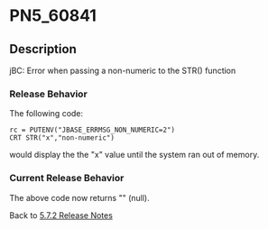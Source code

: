 # PN5_60841

<PageHeader />

## Description

jBC: Error when passing a non-numeric to the STR() function

### Release Behavior

The following code:

```
rc = PUTENV("JBASE_ERRMSG_NON_NUMERIC=2")
CRT STR("x","non-numeric")
```

would display the the "x" value until the system ran out of memory.

### Current Release Behavior

The above code now returns "" (null).

Back to [5.7.2 Release Notes](./../README.md)
